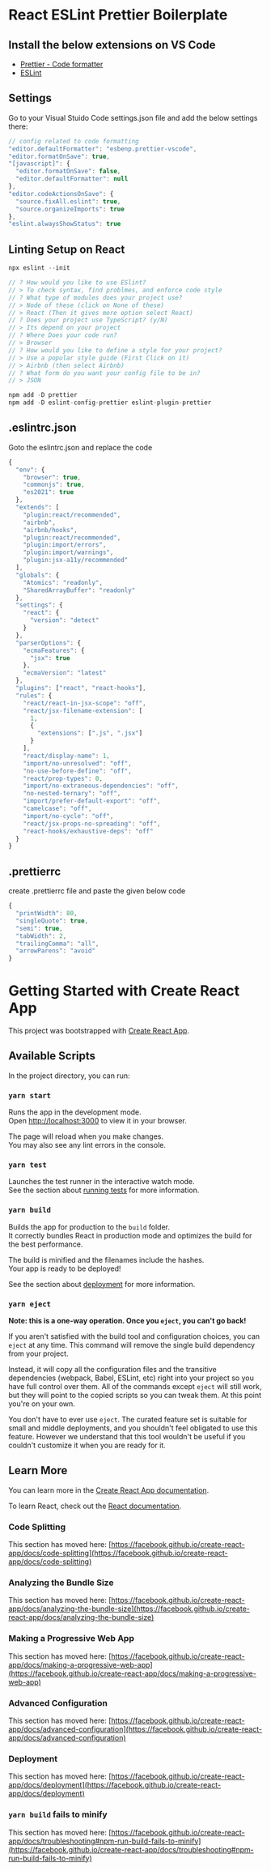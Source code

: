 # React ESLint Prettier Boilerplate

## Install the below extensions on VS Code

- [Prettier - Code formatter](https://marketplace.visualstudio.com/items?itemName=esbenp.prettier-vscode)
- [ESLint](https://marketplace.visualstudio.com/items?itemName=dbaeumer.vscode-eslint)

## Settings

Go to your Visual Stuido Code settings.json file and add the below settings there:

```javascript
// config related to code formatting
"editor.defaultFormatter": "esbenp.prettier-vscode",
"editor.formatOnSave": true,
"[javascript]": {
  "editor.formatOnSave": false,
  "editor.defaultFormatter": null
},
"editor.codeActionsOnSave": {
  "source.fixAll.eslint": true,
  "source.organizeImports": true
},
"eslint.alwaysShowStatus": true
```

## Linting Setup on React

```javascript
npx eslint --init

// ? How would you like to use ESlint?
// > To check syntax, find problmes, and enforce code style
// ? What type of modules does your project use?
// > Node of these (click on None of these)
// > React (Then it gives more option select React)
// ? Does your project use TypeScript? (y/N)
// > Its depend on your project
// ? Where Does your code run?
// > Browser
// ? How would you like to define a style for your project?
// > Use a popular style guide (First Click on it)
// > Airbnb (then select Airbnb)
// ? What form do you want your config file to be in?
// > JSON

npm add -D prettier
npm add -D eslint-config-prettier eslint-plugin-prettier
```

## .eslintrc.json

Goto the eslintrc.json and replace the code

```javascript
{
  "env": {
    "browser": true,
    "commonjs": true,
    "es2021": true
  },
  "extends": [
    "plugin:react/recommended",
    "airbnb",
    "airbnb/hooks",
    "plugin:react/recommended",
    "plugin:import/errors",
    "plugin:import/warnings",
    "plugin:jsx-a11y/recommended"
  ],
  "globals": {
    "Atomics": "readonly",
    "SharedArrayBuffer": "readonly"
  },
  "settings": {
    "react": {
      "version": "detect"
    }
  },
  "parserOptions": {
    "ecmaFeatures": {
      "jsx": true
    },
    "ecmaVersion": "latest"
  },
  "plugins": ["react", "react-hooks"],
  "rules": {
    "react/react-in-jsx-scope": "off",
    "react/jsx-filename-extension": [
      1,
      {
        "extensions": [".js", ".jsx"]
      }
    ],
    "react/display-name": 1,
    "import/no-unresolved": "off",
    "no-use-before-define": "off",
    "react/prop-types": 0,
    "import/no-extraneous-dependencies": "off",
    "no-nested-ternary": "off",
    "import/prefer-default-export": "off",
    "camelcase": "off",
    "import/no-cycle": "off",
    "react/jsx-props-no-spreading": "off",
    "react-hooks/exhaustive-deps": "off"
  }
}
```

## .prettierrc

create .prettierrc file and paste the given below code

```javascript
{
  "printWidth": 80,
  "singleQuote": true,
  "semi": true,
  "tabWidth": 2,
  "trailingComma": "all",
  "arrowParens": "avoid"
}
```

# Getting Started with Create React App

This project was bootstrapped with [Create React App](https://github.com/facebook/create-react-app).

## Available Scripts

In the project directory, you can run:

### `yarn start`

Runs the app in the development mode.\
Open [http://localhost:3000](http://localhost:3000) to view it in your browser.

The page will reload when you make changes.\
You may also see any lint errors in the console.

### `yarn test`

Launches the test runner in the interactive watch mode.\
See the section about [running tests](https://facebook.github.io/create-react-app/docs/running-tests) for more information.

### `yarn build`

Builds the app for production to the `build` folder.\
It correctly bundles React in production mode and optimizes the build for the best performance.

The build is minified and the filenames include the hashes.\
Your app is ready to be deployed!

See the section about [deployment](https://facebook.github.io/create-react-app/docs/deployment) for more information.

### `yarn eject`

**Note: this is a one-way operation. Once you `eject`, you can't go back!**

If you aren't satisfied with the build tool and configuration choices, you can `eject` at any time. This command will remove the single build dependency from your project.

Instead, it will copy all the configuration files and the transitive dependencies (webpack, Babel, ESLint, etc) right into your project so you have full control over them. All of the commands except `eject` will still work, but they will point to the copied scripts so you can tweak them. At this point you're on your own.

You don't have to ever use `eject`. The curated feature set is suitable for small and middle deployments, and you shouldn't feel obligated to use this feature. However we understand that this tool wouldn't be useful if you couldn't customize it when you are ready for it.

## Learn More

You can learn more in the [Create React App documentation](https://facebook.github.io/create-react-app/docs/getting-started).

To learn React, check out the [React documentation](https://reactjs.org/).

### Code Splitting

This section has moved here: [https://facebook.github.io/create-react-app/docs/code-splitting](https://facebook.github.io/create-react-app/docs/code-splitting)

### Analyzing the Bundle Size

This section has moved here: [https://facebook.github.io/create-react-app/docs/analyzing-the-bundle-size](https://facebook.github.io/create-react-app/docs/analyzing-the-bundle-size)

### Making a Progressive Web App

This section has moved here: [https://facebook.github.io/create-react-app/docs/making-a-progressive-web-app](https://facebook.github.io/create-react-app/docs/making-a-progressive-web-app)

### Advanced Configuration

This section has moved here: [https://facebook.github.io/create-react-app/docs/advanced-configuration](https://facebook.github.io/create-react-app/docs/advanced-configuration)

### Deployment

This section has moved here: [https://facebook.github.io/create-react-app/docs/deployment](https://facebook.github.io/create-react-app/docs/deployment)

### `yarn build` fails to minify

This section has moved here: [https://facebook.github.io/create-react-app/docs/troubleshooting#npm-run-build-fails-to-minify](https://facebook.github.io/create-react-app/docs/troubleshooting#npm-run-build-fails-to-minify)
